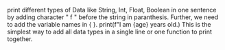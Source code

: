 print different types of Data like String, Int, Float, Boolean in one sentence by adding character " f " before the string in paranthesis. Further, we need to add the variable names in { }.
print(f"I am {age} years old.)
This is the simplest way to add all data types in a single line or one function to print together.
